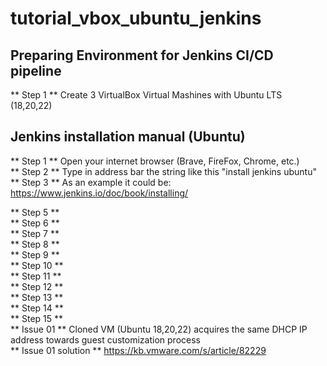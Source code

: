 # tutorial_vbox_ubuntu_jenkins

## Preparing Environment for Jenkins CI/CD pipeline
** Step 1 ** Create 3 VirtualBox  Virtual Mashines with Ubuntu LTS (18,20,22) <br>

## Jenkins installation manual (Ubuntu)

** Step 1 ** Open your internet browser (Brave, FireFox, Chrome, etc.) <br>
** Step 2 ** Type in address bar the string like this "install jenkins ubuntu" <br>
** Step 3 ** As an example it could be: <br> https://www.jenkins.io/doc/book/installing/ <br>

** Step 5 **
<br>
** Step 6 **
<br>
** Step 7 **
<br>
** Step 8 **
<br>
** Step 9 **
<br>
** Step 10 **
<br>
** Step 11 **
<br>
** Step 12 **
<br>
** Step 13 **
<br>
** Step 14 **
<br>
** Step 15 **
<br>
** Issue 01 ** Cloned VM (Ubuntu 18,20,22) acquires the same DHCP IP address towards guest customization process
<br>
** Issue 01 solution ** https://kb.vmware.com/s/article/82229
